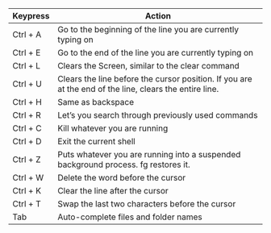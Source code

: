 | **Keypress**  | **Action** |
|---------------|-------------|
| Ctrl + A      |  Go to the beginning of the line you are currently typing on
| Ctrl + E      |  Go to the end of the line you are currently typing on
| Ctrl + L      |  Clears the Screen, similar to the clear command
| Ctrl + U      |  Clears the line before the cursor position. If you are at the end of the line, clears the entire line.
| Ctrl + H      |  Same as backspace
| Ctrl + R      |  Let’s you search through previously used commands
| Ctrl + C      |  Kill whatever you are running
| Ctrl + D      |  Exit the current shell
| Ctrl + Z      |  Puts whatever you are running into a suspended background process. fg restores it.
| Ctrl + W      |  Delete the word before the cursor
| Ctrl + K      |  Clear the line after the cursor
| Ctrl + T      |  Swap the last two characters before the cursor
| Tab           |   Auto-complete files and folder names
